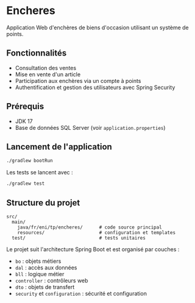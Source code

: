 # Encheres

Application Web d'enchères de biens d'occasion utilisant un système de points.

## Fonctionnalités

- Consultation des ventes
- Mise en vente d'un article
- Participation aux enchères via un compte à points
- Authentification et gestion des utilisateurs avec Spring Security

## Prérequis

- JDK 17
- Base de données SQL Server (voir `application.properties`)

## Lancement de l'application

```bash
./gradlew bootRun
```

Les tests se lancent avec :

```bash
./gradlew test
```

## Structure du projet

```
src/
  main/
    java/fr/eni/tp/encheres/      # code source principal
    resources/                    # configuration et templates
  test/                           # tests unitaires
```

Le projet suit l'architecture Spring Boot et est organisé par couches :
- `bo` : objets métiers
- `dal` : accès aux données
- `bll` : logique métier
- `controller` : contrôleurs web
- `dto` : objets de transfert
- `security` et `configuration` : sécurité et configuration
